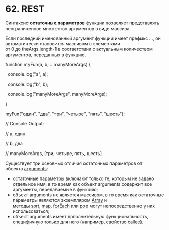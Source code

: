 # 62. REST

Синтаксис **остаточных параметров** функции позволяет представлять неограниченное множество аргументов в виде массива.

Если последний именованный аргумент функции имеет префикс ..., он автоматически становится массивом с элементами от 0 до theArgs.length-1 в соответствии с актуальным количеством аргументов, переданных в функцию.

function myFun(a, b, ...manyMoreArgs) {

  console.log("a", a);

  console.log("b", b);

  console.log("manyMoreArgs", manyMoreArgs);

}

myFun("один", "два", "три", "четыре", "пять", "шесть");

// Console Output:

// a, один

// b, два

// manyMoreArgs, [три, четыре, пять, шесть]

Существует три основных отличия остаточных параметров от объекта [arguments](https://developer.mozilla.org/ru/docs/Web/JavaScript/Reference/Functions/arguments):

- остаточные параметры включают только те, которым не задано отдельное имя, в то время как объект arguments содержит все аргументы, передаваемые в функцию;
- объект arguments не является массивом, в то время как остаточные параметры являются экземпляром [Array](https://developer.mozilla.org/ru/docs/Web/JavaScript/Reference/Global_Objects/Array) и методы [sort](https://developer.mozilla.org/ru/docs/Web/JavaScript/Reference/Global_Objects/Array/sort), [map](https://developer.mozilla.org/ru/docs/Web/JavaScript/Reference/Global_Objects/Array/map), [forEach](https://developer.mozilla.org/ru/docs/Web/JavaScript/Reference/Global_Objects/Array/forEach) или [pop](https://developer.mozilla.org/ru/docs/Web/JavaScript/Reference/Global_Objects/Array/pop) могут непосредственно у них использоваться;
- объект arguments имеет дополнительную функциональность, специфичную только для него (например, свойство callee).
